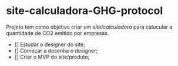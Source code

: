 # site-calculadora-GHG-protocol
 Projeto tem como objetivo criar um _site/calculadora_ para calucular a quantidade de CO2 emitido por empresas.
  - [] Estudar o designer do site;
  - [] Começar a desenha o designer;
  - [] Criar o MVP do site/produto;

